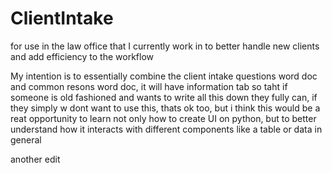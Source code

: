 # ClientIntake
for use in the law office that I currently work in to better handle new clients and add efficiency to the workflow

My intention is to essentially combine the client intake questions word doc and common resons word doc, it will have information tab so taht if someone is old fashioned and wants to write all this down they fully can, if they simply w dont want to use this, thats ok too, but i think this would be a reat opportunity to learn not only how to create  UI on python, but to better understand how it interacts with different components like a table or data in general

another edit